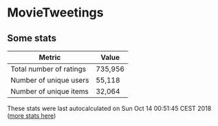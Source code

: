 # MovieTweetings
## Some stats

Metric | Value
--- | ---
Total number of ratings                 | 735,956
Number of unique users                  | 55,118
Number of unique items                  | 32,064
These stats were last autocalculated on Sun Oct 14 00:51:45 CEST 2018  ([more stats here](./stats.md))


